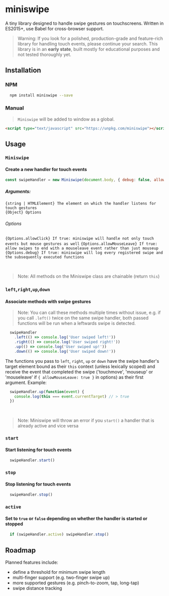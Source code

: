 # miniswipe

A tiny library designed to handle swipe gestures on touchscreens.
Written in ES2015+, use Babel for cross-browser support.
> Warning:
If you look for a polished, production-grade and feature-rich library for handling touch events, please continue your search.
This library is in an **early state**, built mostly for educational purposes and not tested thoroughly yet.

## Installation
### NPM
````bash
  npm install miniswipe --save
````
### Manual
>`Miniswipe` will be added to window as a global.
````html
<script type="text/javascript" src="https://unpkg.com/miniswipe"></script>
````
## Usage
### `Miniswipe`
#### Create a new handler for touch events
```javascript
const swipeHandler = new Miniswipe(document.body, { debug: false, allowClick: true })
```
##### Arguments:
`{string | HTMLElement} The element on which the handler listens for touch gestures`  
`{Object} Options`
###### Options
`{Options.allowClick} If true: miniswipe will handle not only touch events but mouse gestures as well`
`{Options.allowMouseLeave} If true: allow swipes to end with a mouseleave event rather than just mouseup`
`{Options.debug} If true: miniswipe will log every registered swipe and the subsequently executed functions`
  
  &nbsp;  
    
> Note: All methods on the Miniswipe class are chainable (return `this`)

### `left`,`right`,`up`,`down`
#### Associate methods with swipe gestures
> Note: You can call these methods multiple times without issue, e.g. if you call `.left()` twice on the same swipe handler, both passed functions will be run when a leftwards swipe is detected.
```javascript
  swipeHandler
    .left(() => console.log('User swiped left!'))
    .right(() => console.log('User swiped right!'))
    .up(() => console.log('User swiped up!'))
    .down(() => console.log('User swiped down!'))
```
The functions you pass to `left`, `right`, `up` or `down` have the swipe handler's target element bound as their `this` context (unless lexically scoped) and receive the event that completed the swipe ('touchmove', 'mouseup' or 'mouseleave' if `{ allowMouseLeave: true }` in options) as their first argument. Example:
```javascript
  swipeHandler.up(function(event) {
    console.log(this === event.currentTarget) // > true
  })
```
  &nbsp;  
  
  > Note: Miniswipe will throw an error if you `start()` a handler that is already active and vice versa
### `start`
#### Start listening for touch events
```javascript
  swipeHandler.start()
```
### `stop`
#### Stop listening for touch events
```javascript
  swipeHandler.stop()
```
### `active`
#### Set to `true` or `false` depending on whether the handler is started or stopped
```javascript
  if (swipeHandler.active) swipeHandler.stop()
```
## Roadmap

Planned features include:  
- define a threshold for minimum swipe length  
- multi-finger support (e.g. two-finger swipe up)  
- more supported gestures (e.g. pinch-to-zoom, tap, long-tap)  
- swipe distance tracking
